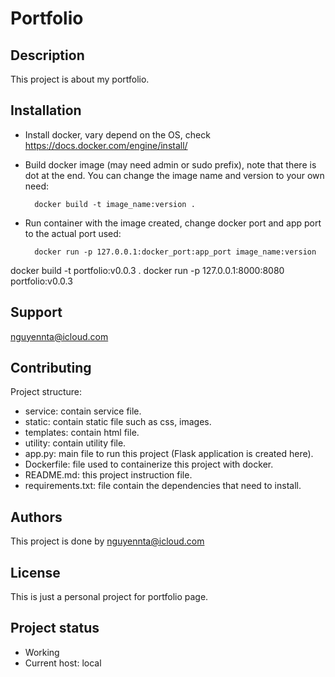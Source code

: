 # Portfolio


## Description
This project is about my portfolio.


## Installation
- Install docker, vary depend on the OS, check https://docs.docker.com/engine/install/
- Build docker image (may need admin or sudo prefix), note that there is dot at the end. You can 
change the image name and version to your own need:
    
        docker build -t image_name:version .
- Run container with the image created, change docker port and app port to the actual port used:
    
        docker run -p 127.0.0.1:docker_port:app_port image_name:version
docker build -t portfolio:v0.0.3 .
docker run -p 127.0.0.1:8000:8080 portfolio:v0.0.3

## Support
nguyennta@icloud.com


## Contributing
Project structure:
- service: contain service file.
- static: contain static file such as css, images.
- templates: contain html file.
- utility: contain utility file.
- app.py: main file to run this project (Flask application is created here).
- Dockerfile: file used to containerize this project with docker.
- README.md: this project instruction file.
- requirements.txt: file contain the dependencies that need to install.


## Authors
This project is done by nguyennta@icloud.com


## License
This is just a personal project for portfolio page.


## Project status
- Working
- Current host: local
